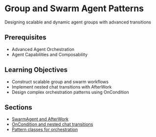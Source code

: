 # Group and Swarm Agent Patterns

Designing scalable and dynamic agent groups with advanced transitions

## Prerequisites

* Advanced Agent Orchestration
* Agent Capabilities and Composability

## Learning Objectives

* Construct scalable group and swarm workflows
* Implement nested chat transitions with AfterWork
* Design complex orchestration patterns using OnCondition

## Sections

* [SwarmAgent and AfterWork](chapters/group-and-swarm-agent-patterns/swarmagent-and-afterwork.md)
* [OnCondition and nested chat transitions](chapters/group-and-swarm-agent-patterns/oncondition-and-nested-chat-transitions.md)
* [Pattern classes for orchestration](chapters/group-and-swarm-agent-patterns/pattern-classes-for-orchestration.md)
